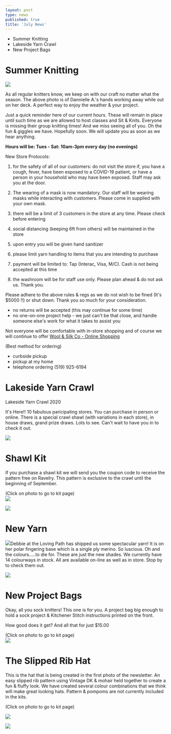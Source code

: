```yaml
---
layout: post
type: news
published: true
title: 'July News'
---
```

- Summer Knitting
- Lakeside Yarn Crawl
- New Project Bags

<h1>Summer Knitting</h1>

<img src="/img/summerknitting.jpg" />

As all regular knitters know, we keep on with our craft no matter what the season. The above photo is of Dannielle A.'s hands working away while out on her deck. A perfect way to enjoy the weather & your project.
 
Just a quick reminder here of our current hours. These will remain in place until such time as we are allowed to host classes and Sit & Knits. Everyone is missing their group knitting times! And we miss seeing all of you. Oh the fun & giggles we have. Hopefully soon. We will update you as soon as we hear anything. 

<strong>Hours will be: Tues - Sat:  10am-3pm every day  (no evenings)</strong>

New Store Protocols:

1) for the safety of all of our customers: do not visit the store if, you have a cough, fever, have been exposed to a COVID-19 patient, or have a person in your household who may have been exposed. Staff may ask you at the door.

2) The wearing of a mask is now mandatory. Our staff will be wearing masks while interacting with customers. Please come in supplied with your own mask. 

3) there will be a limit of 3 customers in the store at any time. Please check before entering

4) social distancing (keeping 6ft from others) will be maintained in the store

5) upon entry you will be given hand sanitizer

6) please limit yarn handling to items that you are intending to purchase

7) payment will be limited to:  Tap (Interac, Visa, M/C). Cash is not being accepted at this time

8) the washroom will be for staff use only. Please plan ahead & do not ask us. Thank you.

Please adhere to the above rules & regs as we do not wish to be fined (It's $5000 !!) or shut down. Thank you so much for your consideration.

- no returns will be accepted (this may continue for some time)
- no one-on-one project help - we just can't be that close, and handle someone else's work for what it takes to assist you

Not everyone will be comfortable with in-store shopping and of course we will continue to offer <a href="http://woolandsilkcoshop.com/">Wool & Silk Co - Online Shopping</a>

(Best method for ordering)
- curbside pickup
- pickup at my home
- telephone ordering  (519) 925-6194

<h1>Lakeside Yarn Crawl</h1>

Lakeside Yarn Crawl 2020

It's Here!! 10 fabulous paricipating stores. You can purchase in person or online. There is a special crawl shawl (with variations in each store), in house draws, grand prize draws. Lots to see. Can't wait to have you in to check it out.

<img src="/img/lakesidecrawl.jpg" />

<h1>Shawl Kit</h1>

If you purchase a shawl kit we will send you the coupon code to receive the pattern free on Ravelry. This pattern is exclusive to the crawl until the beginning of September.

(Click on photo to go to kit page)  
<a href="https://woolandsilkco.us11.list-manage.com/track/click?u=b948a6c6bf914edca957eadf1&id=b98f3234c3&e=5dbcc3b01d"><img src="/img/julyshawl.jpg" /></a>

<img src="/img/julyyarn.jpg" />

<h1>New Yarn</h1>

<img src="/img/julylogo.jpg" />Debbie at the Loving Path has shipped us some spectacular yarn!  It is on her polar fingering base which is a single ply merino. So luscious. Oh and the colours.....to die for. These are just the new shades. We currently have 14 colourways in stock. All are available on-line as well as in store. Stop by to check them out.

<img src="/img/julyyarn2.jpg" />

<h1>New Project Bags</h1>

Okay, all you sock knitters! This one is for you. A project bag big enough to hold a sock project & Kitchener Stitch instructions printed on the front.

How good does it get? And all that for just $15.00

(Click on photo to go to kit page)  
<a href="https://woolandsilkco.us11.list-manage.com/track/click?u=b948a6c6bf914edca957eadf1&id=afca57e804&e=5dbcc3b01d"><img src="/img/julybag.jpg" /></a>

<h1>The Slipped Rib Hat</h1>
 
This is the hat that is being created in the first photo of the newsletter. An easy slipped rib pattern using Vintage DK & mohair held together to create a fun & fluffy look. We have created several colour combinations that we think will make great looking hats. Pattern & pompoms are not currently included in the kits.

(Click on photo to go to kit page)

<a href="https://woolandsilkco.us11.list-manage.com/track/click?u=b948a6c6bf914edca957eadf1&id=ff99606480&e=5dbcc3b01d"><img src="/img/featurehat.jpg"></a>

<img src="/img/featurehat2.jpg">

